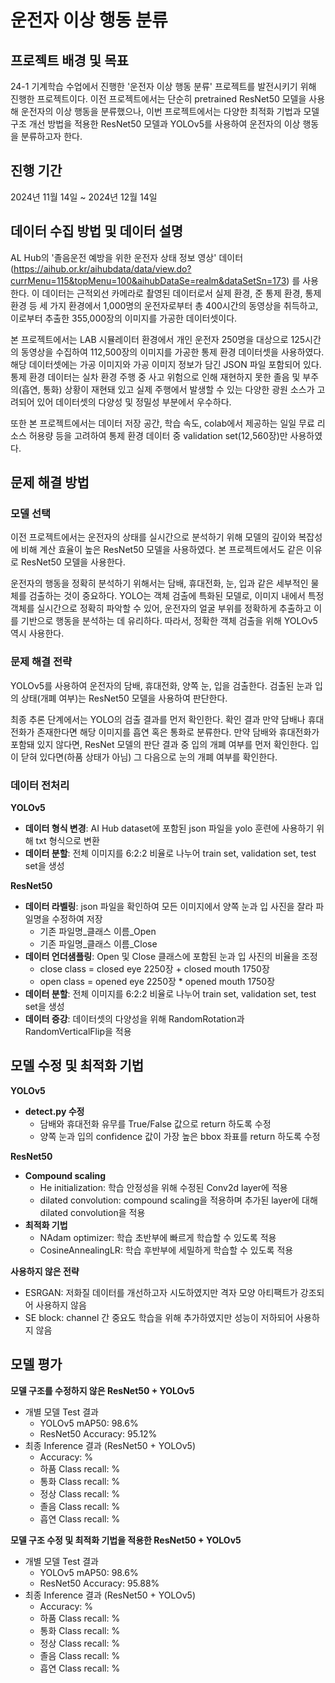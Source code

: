 # 운전자 이상 행동 분류

## 프로젝트 배경 및 목표
24-1 기계학습 수업에서 진행한 '운전자 이상 행동 분류' 프로젝트를 발전시키기 위해 진행한 프로젝트이다. 이전 프로젝트에서는 단순히 pretrained ResNet50 모델을 사용해 운전자의 이상 행동을 분류했으나, 이번 프로젝트에서는 다양한 최적화 기법과 모델 구조 개선 방법을 적용한 ResNet50 모델과 YOLOv5를 사용하여 운전자의 이상 행동을 분류하고자 한다.

## 진행 기간
2024년 11월 14일 ~ 2024년 12월 14일

## 데이터 수집 방법 및 데이터 설명
AL Hub의 '졸음운전 예방을 위한 운전자 상태 정보 영상' 데이터(https://aihub.or.kr/aihubdata/data/view.do?currMenu=115&topMenu=100&aihubDataSe=realm&dataSetSn=173) 를 사용한다. 이 데이터는 근적외선 카메라로 촬영된 데이터로서 실제 환경, 준 통제 환경, 통제 환경 등 세 가지 환경에서 1,000명의 운전자로부터 총 400시간의 동영상을 취득하고, 이로부터 추출한 355,000장의 이미지를 가공한 데이터셋이다. 

본 프로젝트에서는 LAB 시뮬레이터 환경에서 개인 운전자 250명을 대상으로 125시간의 동영상을 수집하여 112,500장의 이미지를 가공한 통제 환경 데이터셋을 사용하였다. 해당 데이터셋에는 가공 이미지와 가공 이미지 정보가 담긴 JSON 파일 포함되어 있다. 통제 환경 데이터는 실차 환경 주행 중 사고 위험으로 인해 재현하지 못한 졸음 및 부주의(흡연, 통화) 상황이 재현돼 있고 실제 주행에서 발생할 수 있는 다양한 광원 소스가 고려되어 있어 데이터셋의 다양성 및 정밀성 부분에서 우수하다.

또한 본 프로젝트에서는 데이터 저장 공간, 학습 속도, colab에서 제공하는 일일 무료 리소스 허용량 등을 고려하여 통제 환경 데이터 중 validation set(12,560장)만 사용하였다. 


## 문제 해결 방법
### 모델 선택
이전 프로젝트에서는 운전자의 상태를 실시간으로 분석하기 위해 모델의 깊이와 복잡성에 비해 계산 효율이 높은 ResNet50 모델을 사용하였다. 본 프로젝트에서도 같은 이유로 ResNet50 모델을 사용한다. 

운전자의 행동을 정확히 분석하기 위해서는 담배, 휴대전화, 눈, 입과 같은 세부적인 물체를 검출하는 것이 중요하다. YOLO는 객체 검출에 특화된 모델로, 이미지 내에서 특정 객체를 실시간으로 정확히 파악할 수 있어, 운전자의 얼굴 부위를 정확하게 추출하고 이를 기반으로 행동을 분석하는 데 유리하다. 따라서, 정확한 객체 검출을 위해 YOLOv5 역시 사용한다.

### 문제 해결 전략
YOLOv5를 사용하여 운전자의 담배, 휴대전화, 양쪽 눈, 입을 검출한다. 검출된 눈과 입의 상태(개폐 여부)는 ResNet50 모델을 사용하여 판단한다. 

최종 추론 단계에서는 YOLO의 검출 결과를 먼저 확인한다. 확인 결과 만약 담배나 휴대전화가 존재한다면 해당 이미지를 흡연 혹은 통화로 분류한다. 만약 담배와 휴대전화가 포함돼 있지 않다면, ResNet 모델의 판단 결과 중 입의 개폐 여부를 먼저 확인한다. 입이 닫혀 있다면(하품 상태가 아님) 그 다음으로 눈의 개폐 여부를 확인한다. 

### 데이터 전처리
**YOLOv5**
   + **데이터 형식 변경**: AI Hub dataset에 포함된 json 파일을 yolo 훈련에 사용하기 위해 txt 형식으로 변환
   + **데이터 분할**: 전체 이미지를 6:2:2 비율로 나누어 train set, validation set, test set을 생성

**ResNet50**
   + **데이터 라벨링**: json 파일을 확인하여 모든 이미지에서 양쪽 눈과 입 사진을 잘라 파일명을 수정하여 저장
      + 기존 파일명_클래스 이름_Open
      + 기존 파일명_클래스 이름_Close
   + **데이터 언더샘플링**: Open 및 Close 클래스에 포함된 눈과 입 사진의 비율을 조정  
      + close class = closed eye 2250장 + closed mouth 1750장
      + open class = opened eye 2250장 * opened mouth 1750장
   + **데이터 분할**: 전체 이미지를 6:2:2 비율로 나누어 train set, validation set, test set을 생성
   + **데이터 증강**: 데이터셋의 다양성을 위해 RandomRotation과 RandomVerticalFlip을 적용


## 모델 수정 및 최적화 기법
**YOLOv5**
+ **detect.py 수정**
   + 담배와 휴대전화 유무를 True/False 값으로 return 하도록 수정
   + 양쪽 눈과 입의 confidence 값이 가장 높은 bbox 좌표를 return 하도록 수정
     
**ResNet50**
+ **Compound scaling**
   + He initialization: 학습 안정성을 위해 수정된 Conv2d layer에 적용
   + dilated convolution: compound scaling을 적용하며 추가된 layer에 대해 dilated convolution을 적용
+ **최적화 기법**
   + NAdam optimizer: 학습 초반부에 빠르게 학습할 수 있도록 적용
   + CosineAnnealingLR: 학습 후반부에 세밀하게 학습할 수 있도록 적용

**사용하지 않은 전략**
   + ESRGAN: 저화질 데이터를 개선하고자 시도하였지만 격자 모양 아티팩트가 강조되어 사용하지 않음
   + SE block: channel 간 중요도 학습을 위해 추가하였지만 성능이 저하되어 사용하지 않음

## 모델 평가 
**모델 구조를 수정하지 않은 ResNet50 + YOLOv5**
+ 개별 모델 Test 결과
  + YOLOv5 mAP50: 98.6%
  + ResNet50 Accuracy: 95.12%
+ 최종 Inference 결과 (ResNet50 + YOLOv5)
  + Accuracy: %   
  + 하품 Class recall: % 
  + 통화 Class recall: %
  + 정상 Class recall: %
  + 졸음 Class recall: %
  + 흡연 Class recall: %

**모델 구조 수정 및 최적화 기법을 적용한 ResNet50 + YOLOv5**
+ 개별 모델 Test 결과
   + YOLOv5 mAP50: 98.6%
   + ResNet50 Accuracy: 95.88%
+ 최종 Inference 결과 (ResNet50 + YOLOv5)
  + Accuracy: %
  + 하품 Class recall: %
  + 통화 Class recall: %
  + 정상 Class recall: %
  + 졸음 Class recall: %
  + 흡연 Class recall: %


